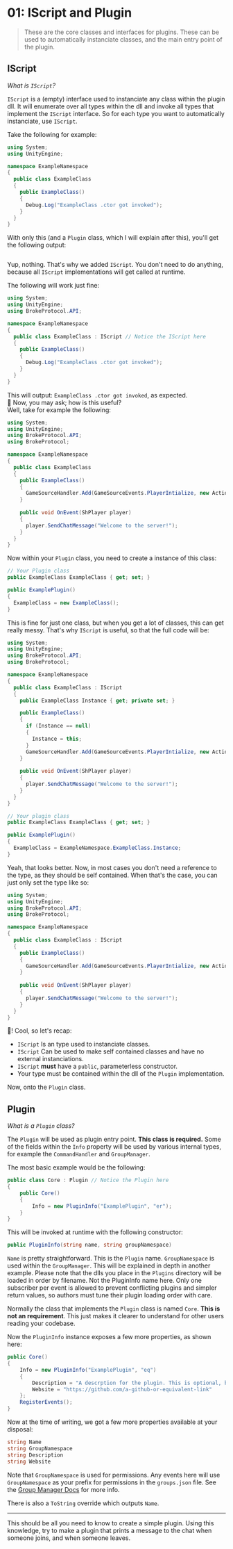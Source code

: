 # 01: IScript and Plugin

> These are the core classes and interfaces for plugins. These can be used to automatically instanciate classes, and the main entry point of the plugin.

## IScript

_What is `IScript`?_

`IScript` is a (empty) interface used to instanciate any class within the plugin dll. It will enumerate over all types within the dll and invoke all types that implement the `IScript` interface. So for each type you want to automatically instanciate, use `IScript`.

Take the following for example:

```csharp
using System;
using UnityEngine;

namespace ExampleNamespace
{
  public class ExampleClass
  {
    public ExampleClass()
    {
      Debug.Log("ExampleClass .ctor got invoked");
    }
  }
}
```

With only this (and a `Plugin` class, which I will explain after this), you'll get the following output:  
```

```
Yup, nothing. That's why we added `IScript`. You don't need to do anything, because all `IScript` implementations will get called at runtime.

The following will work just fine:

```csharp
using System;
using UnityEngine;
using BrokeProtocol.API;

namespace ExampleNamespace
{
  public class ExampleClass : IScript // Notice the IScript here
  {
    public ExampleClass()
    {
      Debug.Log("ExampleClass .ctor got invoked");
    }
  }
}
```
This will output: `ExampleClass .ctor got invoked`, as expected.  
:tada: Now, you may ask; how is this useful?  
Well, take for example the following:
```csharp
using System;
using UnityEngine;
using BrokeProtocol.API;
using BrokeProtocol;

namespace ExampleNamespace
{
  public class ExampleClass
  {
    public ExampleClass()
    {
      GameSourceHandler.Add(GameSourceEvents.PlayerIntialize, new Action<ShPlayer>(OnEvent));
    }
    
    public void OnEvent(ShPlayer player)
    {
      player.SendChatMessage("Welcome to the server!");
    }
  }
}
```

Now within your `Plugin` class, you need to create a instance of this class:

```csharp
// Your Plugin class
public ExampleClass ExampleClass { get; set; }

public ExamplePlugin()
{
  ExampleClass = new ExampleClass();
}
```

This is fine for just one class, but when you get a lot of classes, this can get really messy. That's why `IScript` is useful, so that the full code will be:
```csharp
using System;
using UnityEngine;
using BrokeProtocol.API;
using BrokeProtocol;

namespace ExampleNamespace
{
  public class ExampleClass : IScript
  {
    public ExampleClass Instance { get; private set; }

    public ExampleClass()
    {
      if (Instance == null)
      {
        Instance = this;
      }
      GameSourceHandler.Add(GameSourceEvents.PlayerIntialize, new Action<ShPlayer>(OnEvent));
    }
    
    public void OnEvent(ShPlayer player)
    {
      player.SendChatMessage("Welcome to the server!");
    }
  }
}

// Your plugin class
public ExampleClass ExampleClass { get; set; }

public ExamplePlugin()
{
  ExampleClass = ExampleNamespace.ExampleClass.Instance;
}
```

Yeah, that looks better. Now, in most cases you don't need a reference to the type, as they should be self contained. When that's the case, you can just only set the type like so:
```csharp
using System;
using UnityEngine;
using BrokeProtocol.API;
using BrokeProtocol;

namespace ExampleNamespace
{
  public class ExampleClass : IScript
  {
    public ExampleClass()
    {
      GameSourceHandler.Add(GameSourceEvents.PlayerIntialize, new Action<ShPlayer>(OnEvent));
    }
    
    public void OnEvent(ShPlayer player)
    {
      player.SendChatMessage("Welcome to the server!");
    }
  }
}
```

:tada:! Cool, so let's recap:
- `IScript` Is an type used to instanciate classes.
- `IScript` Can be used to make self contained classes and have no external instanciations.
- `IScript` **must** have a `public`, parameterless constructor.
- Your type must be contained within the dll of the `Plugin` implementation.

Now, onto the `Plugin` class.

## Plugin

_What is a `Plugin` class?_

The `Plugin` will be used as plugin entry point. **This class is required.** Some of the fields within the `Info` property will be used by various internal types, for example the `CommandHandler` and `GroupManager`.

The most basic example would be the following:

```csharp
public class Core : Plugin // Notice the Plugin here
{
    public Core()
    {
        Info = new PluginInfo("ExamplePlugin", "er");
    }
}
```

This will be invoked at runtime with the following constructor:
```csharp
public PluginInfo(string name, string groupNamespace)
```

`Name` is pretty straightforward. This is the `Plugin` name.
`GroupNamespace` is used within the `GroupManager`. This will be explained in depth in another example.
Please note that the dlls you place in the `Plugins` directory will be loaded in order by filename. Not the PluginInfo name here.
Only one subscriber per event is allowed to prevent conflicting plugins and simpler return values, so authors must tune their plugin loading order with care.

Normally the class that implements the `Plugin` class is named `Core`. **This is not an requirement**. This just makes it clearer to understand for other users reading your codebase.

Now the `PluginInfo` instance exposes a few more properties, as shown here:
```csharp
public Core()
{
    Info = new PluginInfo("ExamplePlugin", "eq")
    {
        Description = "A descrption for the plugin. This is optional, but recommended",
        Website = "https://github.com/a-github-or-equivalent-link"
    };
    RegisterEvents();
}
```

Now at the time of writing, we got a few more properties available at your disposal:
```csharp
string Name
string GroupNamespace
string Description
string Website
```

Note that `GroupNamespace` is used for permissions. Any events here will use `GroupNamespace` as your prefix for permissions in the `groups.json` file. See the [Group Manager Docs](/Examples/Server/05_GroupManager#permissions) for more info.

There is also a `ToString` override which outputs `Name`.

---

This should be all you need to know to create a simple plugin. Using this knowledge, try to make a plugin that prints a message to the chat when someone joins, and when someone leaves.
